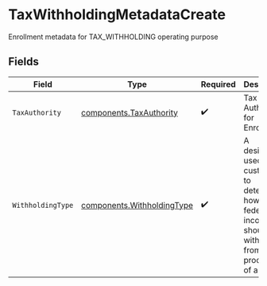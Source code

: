# TaxWithholdingMetadataCreate

Enrollment metadata for TAX_WITHHOLDING operating purpose


## Fields

| Field                                                                                                                       | Type                                                                                                                        | Required                                                                                                                    | Description                                                                                                                 | Example                                                                                                                     |
| --------------------------------------------------------------------------------------------------------------------------- | --------------------------------------------------------------------------------------------------------------------------- | --------------------------------------------------------------------------------------------------------------------------- | --------------------------------------------------------------------------------------------------------------------------- | --------------------------------------------------------------------------------------------------------------------------- |
| `TaxAuthority`                                                                                                              | [components.TaxAuthority](../../models/components/taxauthority.md)                                                          | :heavy_check_mark:                                                                                                          | Tax Authority for Enrollment                                                                                                | TX                                                                                                                          |
| `WithholdingType`                                                                                                           | [components.WithholdingType](../../models/components/withholdingtype.md)                                                    | :heavy_check_mark:                                                                                                          | A designation used by the custodian to determine how much federal income tax should be withheld from the proceeds of a sale | BACKUP                                                                                                                      |